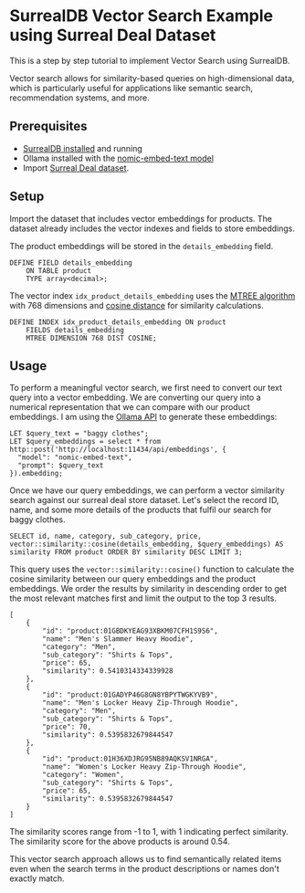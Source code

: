 # SurrealDB Vector Search Example using Surreal Deal Dataset

This is a step by step tutorial to implement Vector Search using SurrealDB. 

Vector search allows for similarity-based queries on high-dimensional data, which is particularly useful for applications like semantic search, recommendation systems, and more.

## Prerequisites

- [SurrealDB installed](https://surrealdb.com/install) and running
- Ollama installed with the [nomic-embed-text model](https://ollama.com/library/nomic-embed-text)
- Import [Surreal Deal dataset](https://surrealdb.com/docs/surrealdb/surrealql/demo).

## Setup

Import the dataset that includes vector embeddings for products.
The dataset already includes the vector indexes and fields to store embeddings. 

The product embeddings will be stored in the `details_embedding` field.
```surql
DEFINE FIELD details_embedding
    ON TABLE product 
    TYPE array<decimal>;
```
The vector index `idx_product_details_embedding` uses the [MTREE algorithm](https://surrealdb.com/docs/surrealdb/surrealql/statements/define/indexes#m-tree-index-since-130) with 768 dimensions and [cosine distance](https://surrealdb.com/docs/surrealdb/surrealql/functions/database/vector#vectorsimilaritycosine) for similarity calculations.
```surql
DEFINE INDEX idx_product_details_embedding ON product 
    FIELDS details_embedding 
    MTREE DIMENSION 768 DIST COSINE;
```

## Usage

To perform a meaningful vector search, we first need to convert our text query into a vector embedding. We are converting our query into a numerical representation that we can compare with our product embeddings. I am using the [Ollama API](https://ollama.com/library/nomic-embed-text) to generate these embeddings:

```surql
LET $query_text = "baggy clothes"; 
LET $query_embeddings = select * from http::post('http://localhost:11434/api/embeddings', {
  "model": "nomic-embed-text",
  "prompt": $query_text
}).embedding;
```

Once we have our query embeddings, we can perform a vector similarity search against our surreal deal store dataset.
Let's select the record ID, name, and some more details of the products that fulfil our search for baggy clothes.

```surql
SELECT id, name, category, sub_category, price, vector::similarity::cosine(details_embedding, $query_embeddings) AS similarity FROM product ORDER BY similarity DESC LIMIT 3;
```
This query uses the `vector::similarity::cosine()` function to calculate the cosine similarity between our query embeddings and the product embeddings. We order the results by similarity in descending order to get the most relevant matches first and limit the output to the top 3 results.

```surql
[
    {
        "id": "product:01GBDKYEAG93XBKM07CFH1S9S6",
        "name": "Men's Slammer Heavy Hoodie",
        "category": "Men",
        "sub_category": "Shirts & Tops",
        "price": 65,
        "similarity": 0.5410314334339928
    },
    {
        "id": "product:01GADYP46G8GN8YBPYTWGKYVB9",
        "name": "Men's Locker Heavy Zip-Through Hoodie",
        "category": "Men",
        "sub_category": "Shirts & Tops",
        "price": 70,
        "similarity": 0.5395832679844547
    },
    {
        "id": "product:01H36XDJRG95NB89AQKSV1NRGA",
        "name": "Women's Locker Heavy Zip-Through Hoodie",
        "category": "Women",
        "sub_category": "Shirts & Tops",
        "price": 65,
        "similarity": 0.5395832679844547
    }
]
```
The similarity scores range from -1 to 1, with 1 indicating perfect similarity. The similarity score for the above products is around 0.54.

This vector search approach allows us to find semantically related items even when the search terms in the product descriptions or names don't exactly match.
